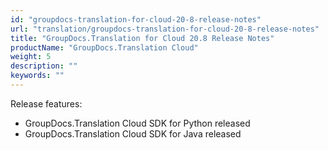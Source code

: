 ```yaml
---
id: "groupdocs-translation-for-cloud-20-8-release-notes"
url: "translation/groupdocs-translation-for-cloud-20-8-release-notes"
title: "GroupDocs.Translation for Cloud 20.8 Release Notes"
productName: "GroupDocs.Translation Cloud"
weight: 5
description: ""
keywords: ""
---
```


Release features:

* GroupDocs.Translation Cloud SDK for Python released
* GroupDocs.Translation Cloud SDK for Java released